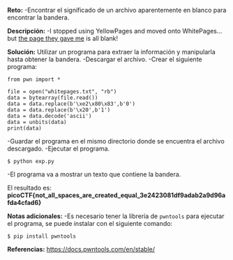 
**Reto:**
-Encontrar el significado de un archivo aparentemente en blanco para encontrar la bandera.

**Descripción:**
-I stopped using YellowPages and moved onto WhitePages... but [the page they gave me](https://jupiter.challenges.picoctf.org/static/fa4a277cfa846e07a5981d8a19288a2e/whitepages.txt) is all blank!

**Solución:**
Utilizar un programa para extraer la información y manipularla hasta obtener la bandera.
-Descargar el archivo.
-Crear el siguiente programa:
```
from pwn import *

file = open("whitepages.txt", "rb")
data = bytearray(file.read())
data = data.replace(b'\xe2\x80\x83',b'0')
data = data.replace(b'\x20',b'1')
data = data.decode('ascii')
data = unbits(data)
print(data)
```
-Guardar el programa en el mismo directorio donde se encuentra el archivo descargado.
-Ejecutar el programa.
```
$ python exp.py
```
-El programa va a mostrar un texto que contiene la bandera.

El resultado es: **picoCTF{not_all_spaces_are_created_equal_3e2423081df9adab2a9d96afda4cfad6}**

**Notas adicionales:**
-Es necesario tener la librería de `pwntools` para ejecutar el programa, se puede instalar con el siguiente comando:
```
$ pip install pwntools
```
**Referencias:**
https://docs.pwntools.com/en/stable/